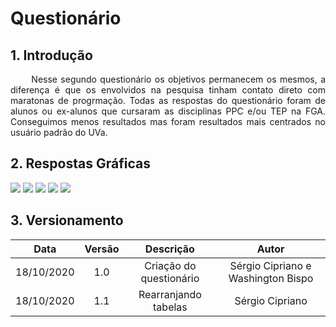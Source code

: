# Questionário

## 1. Introdução

<p align="justify"> &emsp;&emsp; Nesse segundo questionário os objetivos permanecem os mesmos, a diferença é que os envolvidos na pesquisa tinham contato direto com maratonas de progrmação. Todas as respostas do questionário foram de alunos ou ex-alunos que cursaram as disciplinas PPC e/ou TEP na FGA. Conseguimos menos resultados mas foram resultados mais centrados no usuário padrão do UVa.</p>

## 2. Respostas Gráficas

<img src="https://raw.githubusercontent.com/Interacao-Humano-Computador/2020.1-UVaJudge/ae3207c407784e0b105c63a8af1855fa2ef18145/docs/assets/questionario/quest2_p1.png">
<img src="https://raw.githubusercontent.com/Interacao-Humano-Computador/2020.1-UVaJudge/ae3207c407784e0b105c63a8af1855fa2ef18145/docs/assets/questionario/quest2_p2.png">
<img src="https://raw.githubusercontent.com/Interacao-Humano-Computador/2020.1-UVaJudge/ae3207c407784e0b105c63a8af1855fa2ef18145/docs/assets/questionario/quest2_p3.png">
<img src="https://raw.githubusercontent.com/Interacao-Humano-Computador/2020.1-UVaJudge/ae3207c407784e0b105c63a8af1855fa2ef18145/docs/assets/questionario/quest2_p4.png">
<img src="https://raw.githubusercontent.com/Interacao-Humano-Computador/2020.1-UVaJudge/ae3207c407784e0b105c63a8af1855fa2ef18145/docs/assets/questionario/quest2_p5.jpg">

## 3. Versionamento

|Data|Versão|Descrição|Autor|
|:-:|:-:|:-:|:-:|
|18/10/2020|1.0|Criação do questionário|Sérgio Cipriano e Washington Bispo|
|18/10/2020|1.1|Rearranjando tabelas|Sérgio Cipriano|
